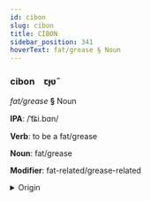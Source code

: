 ```yaml
---
id: cibon
slug: cibon
title: CİBON
sidebar_position: 341
hoverText: fat/grease § Noun
---
```


### cibon&emsp;<span kind="abugida">ꞇɟʋ̃</span>

*fat/grease* **§** Noun

**IPA**: /ˈt͡ɕi.bɑn/

**Verb**: to be a fat/grease

**Noun**: fat/grease

**Modifier**: fat-related/grease-related

<details>
    <summary>Origin</summary>
    Korean 지방 jibang [t͡ɕiba̠ŋ]<br/>
    <em>Koreic Language Family</em>
</details>